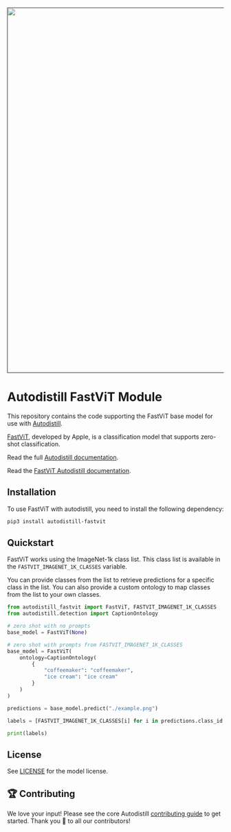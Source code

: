 <div align="center">
  <p>
    <a align="center" href="" target="_blank">
      <img
        width="850"
        src="https://media.roboflow.com/open-source/autodistill/autodistill-banner.png"
      >
    </a>
  </p>
</div>

# Autodistill FastViT Module

This repository contains the code supporting the FastViT base model for use with [Autodistill](https://github.com/autodistill/autodistill).

[FastViT](https://github.com/apple/ml-fastvit), developed by Apple, is a classification model that supports zero-shot classification.

Read the full [Autodistill documentation](https://autodistill.github.io/autodistill/).

Read the [FastViT Autodistill documentation](https://autodistill.github.io/autodistill/base_models/fastvit/).

## Installation

To use FastViT with autodistill, you need to install the following dependency:


```bash
pip3 install autodistill-fastvit
```

## Quickstart

FastViT works using the ImageNet-1k class list. This class list is available in the `FASTVIT_IMAGENET_1K_CLASSES` variable.

You can provide classes from the list to retrieve predictions for a specific class in the list. You can also provide a custom ontology to map classes from the list to your own classes.

```python
from autodistill_fastvit import FastViT, FASTVIT_IMAGENET_1K_CLASSES
from autodistill.detection import CaptionOntology

# zero shot with no prompts
base_model = FastViT(None)

# zero shot with prompts from FASTVIT_IMAGENET_1K_CLASSES
base_model = FastViT(
    ontology=CaptionOntology(
        {
            "coffeemaker": "coffeemaker",
            "ice cream": "ice cream"
        }
    )
)

predictions = base_model.predict("./example.png")

labels = [FASTVIT_IMAGENET_1K_CLASSES[i] for i in predictions.class_id.tolist()]

print(labels)
```


## License

See [LICENSE](LICENSE) for the model license.

## 🏆 Contributing

We love your input! Please see the core Autodistill [contributing guide](https://github.com/autodistill/autodistill/blob/main/CONTRIBUTING.md) to get started. Thank you 🙏 to all our contributors!
